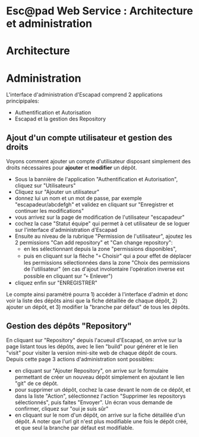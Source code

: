 Esc@pad Web Service : Architecture et administration
====================================================


# Architecture



# Administration
L'interface d'administration d'Escapad comprend 2 applications principipales:

- Authentification et Autorisation
- Escapad et la gestion des Repository


## Ajout d'un compte utilisateur et gestion des droits

Voyons comment ajouter un compte d'utilisateur disposant simplement des droits nécessaires pour **ajouter** et **modifier** un dépôt.

- Sous la bannière de l'application "Authentification et Autorisation", cliquez sur "Utilisateurs"
- Cliquez sur "Ajouter un utilisateur"
- donnez lui un nom et un mot de passe, par exemple "escapadeur/abcdefgh" et validez en cliquant sur "Enregistrer et continuer les modifications"
- vous arrivez sur la page de modification de l'utilisateur "escapadeur"
- cochez la case "Statut équipe" qui permet à cet utilisateur de se loguer sur l'interface d'administration d'Escapad
- Ensuite au niveau de la rubrique "Permission de l'utilisateur", ajoutez les 2 permissions "Can add repository" et "Can change repository":
    - en les sélectionnant depuis la zone "permissions disponibles",
    - puis en cliquant sur la flèche "￫ Choisir" qui a pour effet de déplacer les permissions sélectionnées dans la zone "Choix des permissions de l'utilisateur" (en cas d'ajout involontaire l'opération inverse est possible en cliquant sur "￩ Enlever")
- cliquez enfin sur "ENREGISTRER"

Le compte ainsi paramétré pourra 1) accéder à l'interface d'admin et donc voir la liste des dépôts ainsi que la fiche détaillée de chaque dépôt, 2) ajouter un dépôt, et 3) modifier la "branche par défaut" de tous les dépôts.

## Gestion des dépôts "Repository"

En cliquant sur "Repository" depuis l'acueuil d'Escapad, on arrive sur la page listant tous les dépôts, avec le lien "build" pour générer et le lien "visit" pour visiter la version mini-site web de chaque dépôt de cours. Depuis cette page 3 actions d'administration sont possibles:
- en cliquant sur "Ajouter Repository", on arrive sur le formulaire permettant de créer un nouveau dépôt simplement en ajoutant le lien "git" de ce dépôt.
- pour supprimer un dépôt, cochez la case devant le nom de ce dépôt, et dans la liste "Action", sélectionnez l'action "Supprimer les repositorys sélectionnés", puis faites "Envoyer". Un écran vous demande de confirmer, cliquez sur "oui je suis sûr"
- en cliquant sur le nom d'un dépôt, on arrive sur la fiche détaillée d'un dépôt. A noter que l'url git n'est plus modifiable une fois le dépôt créé, et que seul la branche par défaut est modifiable.
